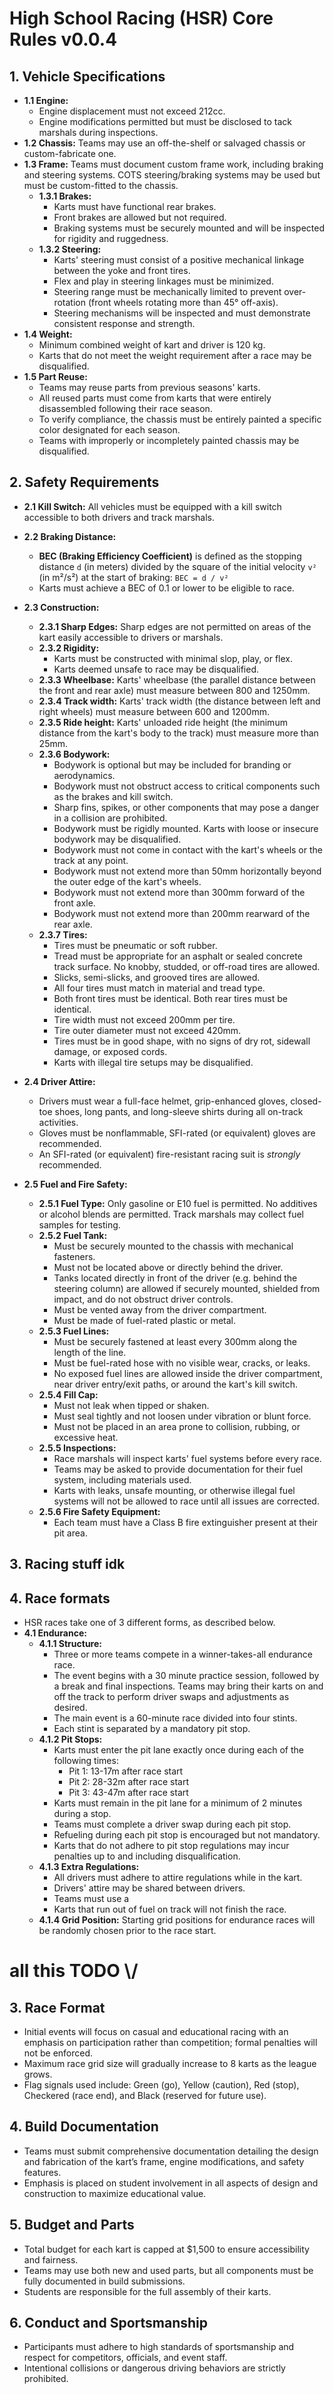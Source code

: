 
# High School Racing (HSR) Core Rules v0.0.4

## 1. Vehicle Specifications
- **1.1 Engine:**
	- Engine displacement must not exceed 212cc.
	- Engine modifications permitted but must be disclosed to tack marshals during inspections.
- **1.2 Chassis:** Teams may use an off-the-shelf or salvaged chassis or custom-fabricate one.
- **1.3 Frame:** Teams must document custom frame work, including braking and steering systems. COTS steering/braking systems may be used but must be custom-fitted to the chassis.
	- **1.3.1 Brakes:**
		- Karts must have functional rear brakes.
		- Front brakes are allowed but not required.
		- Braking systems must be securely mounted and will be inspected for rigidity and ruggedness.
	- **1.3.2 Steering:**
		- Karts' steering must consist of a positive mechanical linkage between the yoke and front tires.
		- Flex and play in steering linkages must be minimized.
		- Steering range must be mechanically limited to prevent over-rotation (front wheels rotating more than 45° off-axis).
		- Steering mechanisms will be inspected and must demonstrate consistent response and strength.
- **1.4 Weight:**
	- Minimum combined weight of kart and driver is 120 kg.
	- Karts that do not meet the weight requirement after a race may be disqualified.
- **1.5 Part Reuse:**
	- Teams may reuse parts from previous seasons' karts.
	- All reused parts must come from karts that were entirely disassembled following their race season.
	- To verify compliance, the chassis must be entirely painted a specific color designated for each season.
	- Teams with improperly or incompletely painted chassis may be disqualified.

## 2. Safety Requirements
- **2.1 Kill Switch:** All vehicles must be equipped with a kill switch accessible to both drivers and track marshals.
- **2.2 Braking Distance:**
	- **BEC (Braking Efficiency Coefficient)** is defined as the stopping distance `d` (in meters) divided by the square of the initial velocity `v²` (in m²/s²) at the start of braking: `BEC = d / v²`
	- Karts must achieve a BEC of 0.1 or lower to be eligible to race.
	
- **2.3 Construction:**
	- **2.3.1 Sharp Edges:** Sharp edges are not permitted on areas of the kart easily accessible to drivers or marshals.
	- **2.3.2 Rigidity:**
		- Karts must be constructed with minimal slop, play, or flex.
		- Karts deemed unsafe to race may be disqualified.
	- **2.3.3 Wheelbase:** Karts' wheelbase (the parallel distance between the front and rear axle) must measure between 800 and 1250mm.
	- **2.3.4 Track width:** Karts' track width (the distance between left and right wheels) must measure between 600 and 1200mm.
	- **2.3.5 Ride height:** Karts' unloaded ride height (the minimum distance from the kart's body to the track) must measure more than 25mm.
	- **2.3.6 Bodywork:**
		- Bodywork is optional but may be included for branding or aerodynamics.
		- Bodywork must not obstruct access to critical components such as the brakes and kill switch.
		- Sharp fins, spikes, or other components that may pose a danger in a collision are prohibited.
		- Bodywork must be rigidly mounted. Karts with loose or insecure bodywork may be disqualified.
		- Bodywork must not come in contact with the kart's wheels or the track at any point.
		- Bodywork must not extend more than 50mm horizontally beyond the outer edge of the kart's wheels.
		- Bodywork must not extend more than 300mm forward of the front axle.
		- Bodywork must not extend more than 200mm rearward of the rear axle.
	- **2.3.7 Tires:**
		- Tires must be pneumatic or soft rubber.
		- Tread must be appropriate for an asphalt or sealed concrete track surface. No knobby, studded, or off-road tires are allowed.
		- Slicks, semi-slicks, and grooved tires are allowed.
		- All four tires must match in material and tread type.
		- Both front tires must be identical. Both rear tires must be identical.
		- Tire width must not exceed 200mm per tire.
		- Tire outer diameter must not exceed 420mm.
		- Tires must be in good shape, with no signs of dry rot, sidewall damage, or exposed cords.
		- Karts with illegal tire setups may be disqualified.
- **2.4 Driver Attire:**  
	- Drivers must wear a full-face helmet, grip-enhanced gloves, closed-toe shoes, long pants, and long-sleeve shirts during all on-track activities.
	- Gloves must be nonflammable, SFI-rated (or equivalent) gloves are recommended.
	- An SFI-rated (or equivalent) fire-resistant racing suit is *strongly* recommended.
- **2.5 Fuel and Fire Safety:**
	- **2.5.1 Fuel Type:** Only gasoline or E10 fuel is permitted. No additives or alcohol blends are permitted. Track marshals may collect fuel samples for testing.
	- **2.5.2 Fuel Tank:**
		- Must be securely mounted to the chassis with mechanical fasteners.
		- Must not be located above or directly behind the driver.
		- Tanks located directly in front of the driver (e.g. behind the steering column) are allowed if securely mounted, shielded from impact, and do not obstruct driver controls.
		- Must be vented away from the driver compartment.
		- Must be made of fuel-rated plastic or metal.
	- **2.5.3 Fuel Lines:**
		- Must be securely fastened at least every 300mm along the length of the line.
		- Must be fuel-rated hose with no visible wear, cracks, or leaks.
		- No exposed fuel lines are allowed inside the driver compartment, near driver entry/exit paths, or around the kart's kill switch.
	- **2.5.4 Fill Cap:**
		- Must not leak when tipped or shaken.
		- Must seal tightly and not loosen under vibration or blunt force.
		- Must not be placed in an area prone to collision, rubbing, or excessive heat.
	- **2.5.5 Inspections:**
		- Race marshals will inspect karts' fuel systems before every race.
		- Teams may be asked to provide documentation for their fuel system, including materials used.
		- Karts with leaks, unsafe mounting, or otherwise illegal fuel systems will not be allowed to race until all issues are corrected.
	- **2.5.6 Fire Safety Equipment:**
		- Each team must have a Class B fire extinguisher present at their pit area.

## 3. Racing stuff idk

## 4. Race formats
- HSR races take one of 3 different forms, as described below.
- **4.1 Endurance:**
	- **4.1.1 Structure:**
		- Three or more teams compete in a winner-takes-all endurance race.
		- The event begins with a 30 minute practice session, followed by a break and final inspections. Teams may bring their karts on and off the track to perform driver swaps and adjustments as desired.
		- The main event is a 60-minute race divided into four stints.
		- Each stint is separated by a mandatory pit stop.
	- **4.1.2 Pit Stops:**
		- Karts must enter the pit lane exactly once during each of the following times:
			- Pit 1: 13-17m after race start
			- Pit 2: 28-32m after race start
			- Pit 3: 43-47m after race start
		- Karts must remain in the pit lane for a minimum of 2 minutes during a stop.
		- Teams must complete a driver swap during each pit stop.
		- Refueling during each pit stop is encouraged but not mandatory.
		- Karts that do not adhere to pit stop regulations may incur penalties up to and including disqualification.
	- **4.1.3 Extra Regulations:**
		- All drivers must adhere to attire regulations while in the kart.
		- Drivers' attire may be shared between drivers.
		- Teams must use a
		- Karts that run out of fuel on track will not finish the race.
	- **4.1.4 Grid Position:** Starting grid positions for endurance races will be randomly chosen prior to the race start.

# all this TODO \\/
## 3. Race Format
- Initial events will focus on casual and educational racing with an emphasis on participation rather than competition; formal penalties will not be enforced.  
- Maximum race grid size will gradually increase to 8 karts as the league grows.  
- Flag signals used include: Green (go), Yellow (caution), Red (stop), Checkered (race end), and Black (reserved for future use).

## 4. Build Documentation
- Teams must submit comprehensive documentation detailing the design and fabrication of the kart’s frame, engine modifications, and safety features.  
- Emphasis is placed on student involvement in all aspects of design and construction to maximize educational value.

## 5. Budget and Parts
- Total budget for each kart is capped at $1,500 to ensure accessibility and fairness.  
- Teams may use both new and used parts, but all components must be fully documented in build submissions.  
- Students are responsible for the full assembly of their karts.

## 6. Conduct and Sportsmanship
- Participants must adhere to high standards of sportsmanship and respect for competitors, officials, and event staff.  
- Intentional collisions or dangerous driving behaviors are strictly prohibited.
<!--stackedit_data:
eyJoaXN0b3J5IjpbLTE1MzEzMTE0NTksLTEwOTQxMTU5NjddfQ
==
-->